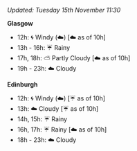 *Updated: Tuesday 15th November 11:30*

**Glasgow**

* 12h: :cyclone: Windy (:cloud:) [:cloud: as of 10h]
* 13h - 16h: :umbrella: Rainy
* 17h, 18h: :partly_sunny: Partly Cloudy [:cloud: as of 10h]
* 19h - 23h: :cloud: Cloudy

**Edinburgh**

* 12h: :cyclone: Windy (:cloud:) [:umbrella: as of 10h]
* 13h: :cloud: Cloudy [:umbrella: as of 10h]
* 14h, 15h: :umbrella: Rainy
* 16h, 17h: :umbrella: Rainy [:cloud: as of 10h]
* 18h - 23h: :cloud: Cloudy
